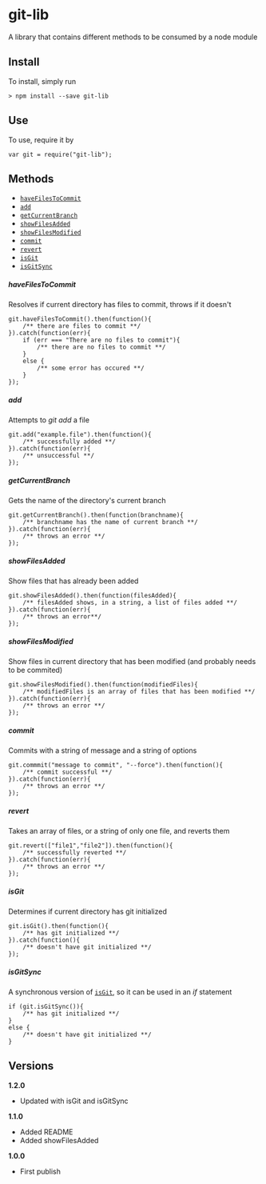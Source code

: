 # git-lib
A library that contains different methods to be consumed by a node module

## Install
To install, simply run

    > npm install --save git-lib

## Use
To use, require it by
    
    var git = require("git-lib");

## Methods
* [`haveFilesToCommit`](#haveFilesToCommit)
* [`add`](#add)
* [`getCurrentBranch`](#getCurrentBranch)
* [`showFilesAdded`](#showFilesAdded)
* [`showFilesModified`](#showFilesModified)
* [`commit`](#commit)
* [`revert`](#revert)
* [`isGit`](#isGit)
* [`isGitSync`](#isGitSync)

##### haveFilesToCommit
Resolves if current directory has files to commit, throws if it doesn't
    
    git.haveFilesToCommit().then(function(){
        /** there are files to commit **/
    }).catch(function(err){
        if (err === "There are no files to commit"){
            /** there are no files to commit **/
        }
        else {
            /** some error has occured **/
        }
    });

##### add
Attempts to *git add* a file

    git.add("example.file").then(function(){
        /** successfully added **/
    }).catch(function(err){
        /** unsuccessful **/
    });
    
##### getCurrentBranch
Gets the name of the directory's current branch

    git.getCurrentBranch().then(function(branchname){
        /** branchname has the name of current branch **/
    }).catch(function(err){
        /** throws an error **/
    });
    
##### showFilesAdded
Show files that has already been added

    git.showFilesAdded().then(function(filesAdded){
        /** filesAdded shows, in a string, a list of files added **/
    }).catch(function(err){
        /** throws an error**/
    });
    
##### showFilesModified
Show files in current directory that has been modified (and probably needs to be commited)

    git.showFilesModified().then(function(modifiedFiles){
        /** modifiedFiles is an array of files that has been modified **/
    }).catch(function(err){
        /** throws an error **/
    });
    
##### commit
Commits with a string of message and a string of options

    git.commmit("message to commit", "--force").then(function(){
        /** commit successful **/
    }).catch(function(err){
        /** throws an error **/
    });
    
##### revert
Takes an array of files, or a string of only one file, and reverts them

    git.revert(["file1","file2"]).then(function(){
        /** successfully reverted **/
    }).catch(function(err){
        /** throws an error **/
    });

##### isGit
Determines if current directory has git initialized

    git.isGit().then(function(){
        /** has git initialized **/
    }).catch(function(){
        /** doesn't have git initialized **/
    });

##### isGitSync
A synchronous version of [`isGit`](#isGit), so it can be used in an *if* statement

    if (git.isGitSync()){
        /** has git initialized **/
    }
    else {
        /** doesn't have git initialized **/
    }
    
## Versions
**1.2.0**
* Updated with isGit and isGitSync

**1.1.0**
* Added README
* Added showFilesAdded

**1.0.0**
* First publish
